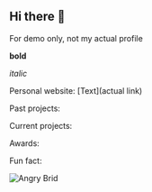 ## Hi there 👋

For demo only, not my actual profile 

**bold**

*italic*

Personal website: [Text](actual link)

Past projects:

Current projects:

Awards:

Fun fact: 

![Angry Brid](22791743223944_.pic_hd.jpg)

<!--
**cathymonkey1/cathymonkey1** is a ✨ _special_ ✨ repository because its `README.md` (this file) appears on your GitHub profile.

Here are some ideas to get you started:

- 🔭 I’m currently working on ...
- 🌱 I’m currently learning ...
- 👯 I’m looking to collaborate on ...
- 🤔 I’m looking for help with ...
- 💬 Ask me about ...
- 📫 How to reach me: ...
- 😄 Pronouns: ...
- ⚡ Fun fact: ...
-->

